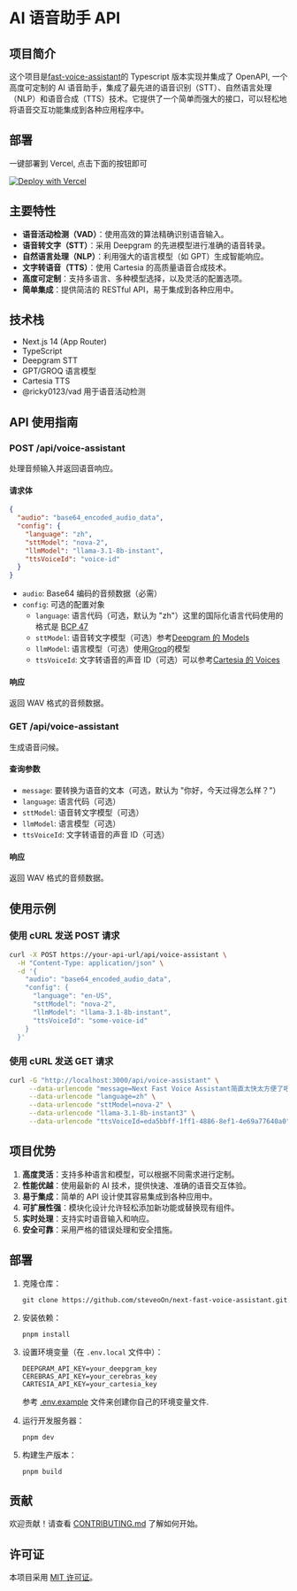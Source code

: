 # AI 语音助手 API

## 项目简介

这个项目是[fast-voice-assistant](https://github.com/dsa/fast-voice-assistant.git)的 Typescript 版本实现并集成了 OpenAPI, 一个高度可定制的 AI 语音助手，集成了最先进的语音识别（STT）、自然语言处理（NLP）和语音合成（TTS）技术。它提供了一个简单而强大的接口，可以轻松地将语音交互功能集成到各种应用程序中。

## 部署

一键部署到 Vercel, 点击下面的按钮即可

[![Deploy with Vercel](https://vercel.com/button)](https://vercel.com/new/clone?repository-url=https%3A%2F%2Fgithub.com%2FsteveoOn%2Fnext-fast-voice-assistant.git&env=DEEPGRAM_API_KEY,CEREBRAS_API_KEY,CARTESIA_API_KEY&envDescription=API%20keys%20for%20Deepgram%2C%20Cerebras%2C%20and%20Cartesia&envLink=https%3A%2F%2Fdocs.cartesia.ai%2F%23%2Fgetting-started%2Fsetting-up-api-keys&project-name=next-fast-voice-assistant&repo-name=next-fast-voice-assistant)

## 主要特性

- **语音活动检测（VAD）**：使用高效的算法精确识别语音输入。
- **语音转文字（STT）**：采用 Deepgram 的先进模型进行准确的语音转录。
- **自然语言处理（NLP）**：利用强大的语言模型（如 GPT）生成智能响应。
- **文字转语音（TTS）**：使用 Cartesia 的高质量语音合成技术。
- **高度可定制**：支持多语言、多种模型选择，以及灵活的配置选项。
- **简单集成**：提供简洁的 RESTful API，易于集成到各种应用中。

## 技术栈

- Next.js 14 (App Router)
- TypeScript
- Deepgram STT
- GPT/GROQ 语言模型
- Cartesia TTS
- @ricky0123/vad 用于语音活动检测

## API 使用指南

### POST /api/voice-assistant

处理音频输入并返回语音响应。

#### 请求体

```json
{
  "audio": "base64_encoded_audio_data",
  "config": {
    "language": "zh",
    "sttModel": "nova-2",
    "llmModel": "llama-3.1-8b-instant",
    "ttsVoiceId": "voice-id"
  }
}
```

- `audio`: Base64 编码的音频数据（必需）
- `config`: 可选的配置对象
  - `language`: 语言代码（可选，默认为 "zh"）这里的国际化语言代码使用的格式是 [BCP 47](https://en.wikipedia.org/wiki/IETF_language_tag)
  - `sttModel`: 语音转文字模型（可选）参考[Deepgram 的 Models](https://developers.deepgram.com/docs/models)
  - `llmModel`: 语言模型（可选）使用[Groq](https://docs.groq.com/llm-models)的模型
  - `ttsVoiceId`: 文字转语音的声音 ID（可选）可以参考[Cartesia 的 Voices](https://cartesia.ai/docs/api/tts/voices)

#### 响应

返回 WAV 格式的音频数据。

### GET /api/voice-assistant

生成语音问候。

#### 查询参数

- `message`: 要转换为语音的文本（可选，默认为 "你好，今天过得怎么样？"）
- `language`: 语言代码（可选）
- `sttModel`: 语音转文字模型（可选）
- `llmModel`: 语言模型（可选）
- `ttsVoiceId`: 文字转语音的声音 ID（可选）

#### 响应

返回 WAV 格式的音频数据。

## 使用示例

### 使用 cURL 发送 POST 请求

```bash
curl -X POST https://your-api-url/api/voice-assistant \
  -H "Content-Type: application/json" \
  -d '{
    "audio": "base64_encoded_audio_data",
    "config": {
      "language": "en-US",
      "sttModel": "nova-2",
      "llmModel": "llama-3.1-8b-instant",
      "ttsVoiceId": "some-voice-id"
    }
  }'
```

### 使用 cURL 发送 GET 请求

```bash
curl -G "http://localhost:3000/api/voice-assistant" \
     --data-urlencode "message=Next Fast Voice Assistant简直太快太方便了吧？" \
     --data-urlencode "language=zh" \
     --data-urlencode "sttModel=nova-2" \
     --data-urlencode "llama-3.1-8b-instant3" \
     --data-urlencode "ttsVoiceId=eda5bbff-1ff1-4886-8ef1-4e69a77640a0" | ffmpeg -f f32le -ar 44100 -ac 1 -i pipe: voice.wav
```

## 项目优势

1. **高度灵活**：支持多种语言和模型，可以根据不同需求进行定制。
2. **性能优越**：使用最新的 AI 技术，提供快速、准确的语音交互体验。
3. **易于集成**：简单的 API 设计使其容易集成到各种应用中。
4. **可扩展性强**：模块化设计允许轻松添加新功能或替换现有组件。
5. **实时处理**：支持实时语音输入和响应。
6. **安全可靠**：采用严格的错误处理和安全措施。

## 部署

1. 克隆仓库：

   ```
   git clone https://github.com/steveoOn/next-fast-voice-assistant.git
   ```

2. 安装依赖：

   ```
   pnpm install
   ```

3. 设置环境变量（在 `.env.local` 文件中）：

   ```
   DEEPGRAM_API_KEY=your_deepgram_key
   CEREBRAS_API_KEY=your_cerebras_key
   CARTESIA_API_KEY=your_cartesia_key
   ```

   参考 [.env.example](./.env.example) 文件来创建你自己的环境变量文件.

4. 运行开发服务器：

   ```
   pnpm dev
   ```

5. 构建生产版本：
   ```
   pnpm build
   ```

## 贡献

欢迎贡献！请查看 [CONTRIBUTING.md](CONTRIBUTING.md) 了解如何开始。

## 许可证

本项目采用 [MIT 许可证](LICENSE)。
